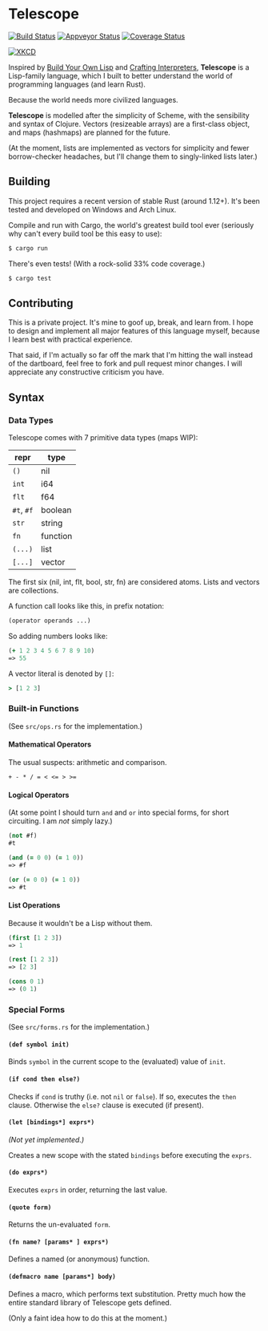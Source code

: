 # Telescope

[![Build Status][travis-badge]][travis-link]
[![Appveyor Status][appveyor-badge]][appveyor-link]
[![Coverage Status][coveralls-badge]][coveralls-link]

[![XKCD][xkcd-img]][xkcd-link]

[travis-badge]: https://img.shields.io/travis/jzhu98/telescope.svg?style=flat-square
[travis-link]: https://travis-ci.org/jzhu98/telescope
[appveyor-badge]:https://img.shields.io/appveyor/ci/jzhu98/lrs.svg?style=flat-square
[appveyor-link]: https://ci.appveyor.com/project/jzhu98/lrs
[coveralls-badge]: https://img.shields.io/coveralls/jzhu98/telescope.svg?style=flat-square
[coveralls-link]: https://coveralls.io/github/jzhu98/telescope?branch=develop
[xkcd-img]: https://imgs.xkcd.com/comics/lisp_cycles.png
[xkcd-link]: https://xkcd.com/297/

Inspired by [Build Your Own Lisp](https://buildyourownlisp.com) and
[Crafting Interpreters](https://craftinginterpreters.com), **Telescope** is a
Lisp-family language, which I built to better understand the world of programming
languages (and learn Rust).

Because the world needs more civilized languages.

**Telescope** is modelled after the simplicity of Scheme, with the sensibility
and syntax of Clojure. Vectors (resizeable arrays) are a first-class object,
and maps (hashmaps) are planned for the future.

(At the moment, lists are implemented as vectors for simplicity and fewer
borrow-checker headaches, but I'll change them to singly-linked lists later.)

## Building

This project requires a recent version of stable Rust (around 1.12+). It's been
tested and developed on Windows and Arch Linux.

Compile and run with Cargo, the world's greatest build tool ever (seriously why
can't every build tool be this easy to use):

```sh
$ cargo run
```

There's even tests! (With a rock-solid 33% code coverage.)

```sh
$ cargo test
```

## Contributing

This is a private project. It's mine to goof up, break, and learn from. I
hope to design and implement all major features of this language myself,
because I learn best with practical experience.

That said, if I'm actually so far off the mark that I'm hitting the wall instead of the dartboard, feel free to fork and pull request minor changes. I will appreciate any constructive criticism you have.

## Syntax

### Data Types

Telescope comes with 7 primitive data types (maps WIP):

repr       | type
---------- | ----
`()`       | nil
`int`      | i64
`flt`      | f64
`#t`, `#f` | boolean
`str`      | string
`fn`       | function
`(...)`    | list
`[...]`    | vector

The first six (nil, int, flt, bool, str, fn) are considered
atoms. Lists and vectors are collections.

A function call looks like this, in prefix notation:

```clj
(operator operands ...)
```

So adding numbers looks like:

```clj
(+ 1 2 3 4 5 6 7 8 9 10)
=> 55
```

A vector literal is denoted by `[]`:

```clj
> [1 2 3]
```

### Built-in Functions

(See `src/ops.rs` for the implementation.)

#### Mathematical Operators

The usual suspects: arithmetic and comparison.

```
+ - * / = < <= > >=
```

#### Logical Operators

(At some point I should turn `and` and `or` into special forms, for short
circuiting. I am *not* simply lazy.)

```clj
(not #f)
#t
```

```clj
(and (= 0 0) (= 1 0))
=> #f
```

```clj
(or (= 0 0) (= 1 0))
=> #t
```

#### List Operations

Because it wouldn't be a Lisp without them.

```clj
(first [1 2 3])
=> 1
```

```clj
(rest [1 2 3])
=> [2 3]
```

```clj
(cons 0 1)
=> (0 1)
```

### Special Forms

(See `src/forms.rs` for the implementation.)

#### `(def symbol init)`

Binds `symbol` in the current scope to the (evaluated)
value of `init`.

#### `(if cond then else?)`

Checks if `cond` is truthy (i.e. not `nil` or `false`). If so, executes the
`then` clause. Otherwise the `else?` clause is executed (if present).

#### `(let [bindings*] exprs*)`

*(Not yet implemented.)*

Creates a new scope with the stated `bindings` before
executing the `exprs`.

#### `(do exprs*)`

Executes `exprs` in order, returning the last value.

#### `(quote form)`

Returns the un-evaluated `form`.

#### `(fn name? [params* ] exprs*)`

Defines a named (or anonymous) function.

#### `(defmacro name [params*] body)`

Defines a macro, which performs text substitution. Pretty much how the entire
standard library of Telescope gets defined.

(Only a faint idea how to do this at the moment.)